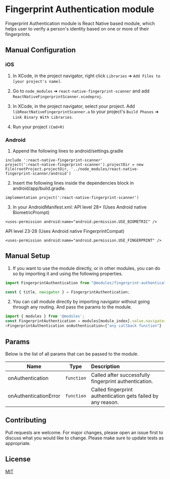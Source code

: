 # Fingerprint Authentication module
Fingerprint Authentication module is React Native based module, which helps user to verify a person's identity based on one or more of their fingerprints.


## Manual Configuration
### iOS

1. In XCode, in the project navigator, right click `Libraries` ➜ `Add Files to [your project's name]`.

2. Go to `node_modules` ➜ `react-native-fingerprint-scanner` and add `ReactNativeFingerprintScanner.xcodeproj`.

3. In XCode, in the project navigator, select your project. Add `libReactNativeFingerprintScanner.a` to your project's `Build Phases` ➜ `Link Binary With Libraries`.

4. Run your project `(Cmd+R)`


### Android

1. Append the following lines to android/settings.gradle

```
include ':react-native-fingerprint-scanner'
project(':react-native-fingerprint-scanner').projectDir = new File(rootProject.projectDir, '../node_modules/react-native-fingerprint-scanner/android')
```

2. Insert the following lines inside the dependencies block in android/app/build.gradle.

```
implementation project(':react-native-fingerprint-scanner')
```

3. In your AndroidManifest.xml:
API level 28+ (Uses Android native BiometricPrompt) 

```
<uses-permission android:name="android.permission.USE_BIOMETRIC" />
```
API level 23-28 (Uses Android native FingerprintCompat)
```
<uses-permission android:name="android.permission.USE_FINGERPRINT" />
```



## Manual Setup

1. If you want to use the module directly, or in other modules, you can do so by importing it and using the following properties.

```javascript
import FingerprintAuthentication from "@modules/fingerprint-authentication";

const { title, navigator } = FingerprintAuthentication;
```

2. You can call module directly by importing navigator without going through any routing. And pass the params to the module.

```javascript
import { modules } from '@modules';
const FingerprintAuthentication = modules[module_index].value.navigator;  //module_index : position of the module in modules folder
<FingerprintAuthentication onAuthentication={"any callback function"} .../>
```

## Params

Below is the list of all params that can be passed to the module.

| Name            | Type       | Description                                                    |
| --------------- |:----------:|:---------------------------------------------------------------|
| onAuthentication| `function` | Called after successfully fingerprint authentication.|
| onAuthenticationError| `function` | Called fingerprint authentication gets failed by any reason.  |


## Contributing

Pull requests are welcome. For major changes, please open an issue first to discuss what you would like to change.
Please make sure to update tests as appropriate.

## License

[MIT](https://choosealicense.com/licenses/mit/)
